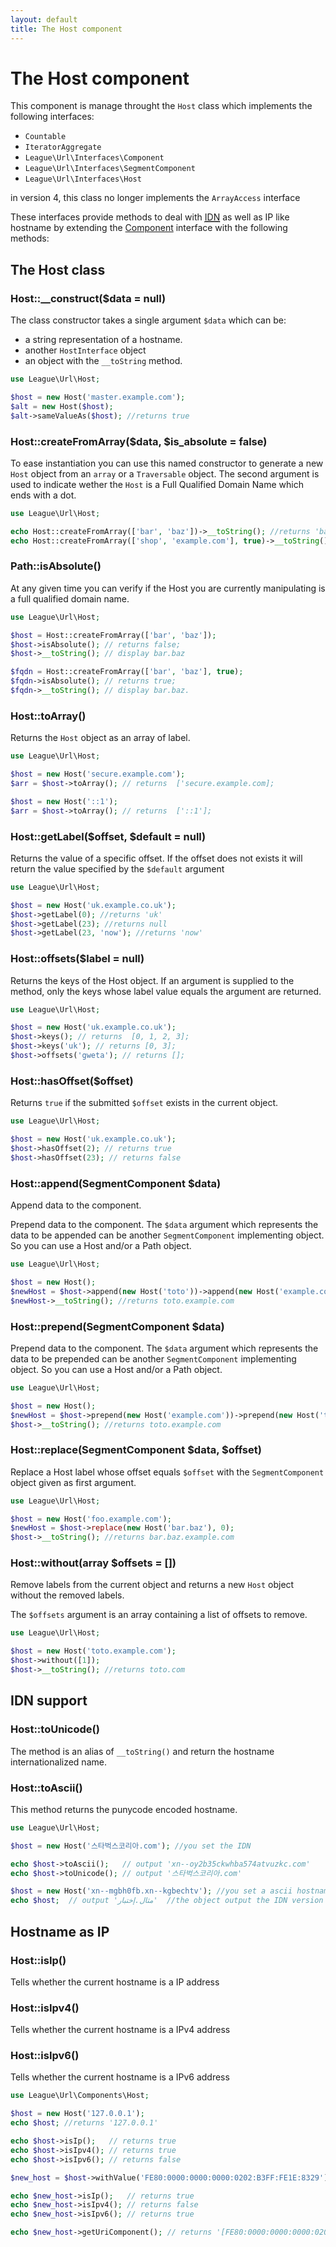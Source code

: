 ```yaml
---
layout: default
title: The Host component
---
```


# The Host component

This component is manage throught the `Host` class which implements the following interfaces:

- `Countable`
- `IteratorAggregate`
- `League\Url\Interfaces\Component`
- `League\Url\Interfaces\SegmentComponent`
- `League\Url\Interfaces\Host`

<p class="message-warning">in version 4, this class no longer implements the <code>ArrayAccess</code> interface</p>

These interfaces provide methods to deal with <a href="http://en.wikipedia.org/wiki/Internationalized_domain_name" target="_blank"><abbr title="Internationalized Domain Name">IDN</abbr></a> as well as IP like hostname by extending the [Component](/dev-master/component/#the-componentinterface) interface with the following methods:

## The Host class

### Host::__construct($data = null)

The class constructor takes a single argument `$data` which can be:

- a string representation of a hostname.
- another `HostInterface` object
- an object with the `__toString` method.

~~~php
use League\Url\Host;

$host = new Host('master.example.com');
$alt = new Host($host);
$alt->sameValueAs($host); //returns true
~~~

### Host::createFromArray($data, $is_absolute = false)

To ease instantiation you can use this named constructor to generate a new `Host` object from an `array` or a `Traversable` object. The second argument is used to indicate wether the `Host` is a Full Qualified Domain Name which ends with a dot.

~~~php
use League\Url\Host;

echo Host::createFromArray(['bar', 'baz'])->__toString(); //returns 'bar.baz'
echo Host::createFromArray(['shop', 'example.com'], true)->__toString(); //returns 'shop.example.com.'
~~~

### Path::isAbsolute()

At any given time you can verify if the Host you are currently manipulating is a full qualified domain name.

~~~php
use League\Url\Host;

$host = Host::createFromArray(['bar', 'baz']);
$host->isAbsolute(); // returns false;
$host->__toString(); // display bar.baz

$fqdn = Host::createFromArray(['bar', 'baz'], true);
$fqdn->isAbsolute(); // returns true;
$fqdn->__toString(); // display bar.baz.
~~~

### Host::toArray()

Returns the `Host` object as an array of label.

~~~php
use League\Url\Host;

$host = new Host('secure.example.com');
$arr = $host->toArray(); // returns  ['secure.example.com];

$host = new Host('::1');
$arr = $host->toArray(); // returns  ['::1'];
~~~

### Host::getLabel($offset, $default = null)

Returns the value of a specific offset. If the offset does not exists it will return the value specified by the `$default` argument

~~~php
use League\Url\Host;

$host = new Host('uk.example.co.uk');
$host->getLabel(0); //returns 'uk'
$host->getLabel(23); //returns null
$host->getLabel(23, 'now'); //returns 'now'
~~~

### Host::offsets($label = null)

Returns the keys of the Host object. If an argument is supplied to the method, only the keys whose label value equals the argument are returned.

~~~php
use League\Url\Host;

$host = new Host('uk.example.co.uk');
$host->keys(); // returns  [0, 1, 2, 3];
$host->keys('uk'); // returns [0, 3];
$host->offsets('gweta'); // returns [];
~~~

### Host::hasOffset($offset)

Returns `true` if the submitted `$offset` exists in the current object.

~~~php
use League\Url\Host;

$host = new Host('uk.example.co.uk');
$host->hasOffset(2); // returns true
$host->hasOffset(23); // returns false
~~~

### Host::append(SegmentComponent $data)

Append data to the component.

Prepend data to the component. The `$data` argument which represents the data to be appended can be another `SegmentComponent` implementing object. So you can use a Host and/or a Path object.

~~~php
use League\Url\Host;

$host = new Host();
$newHost = $host->append(new Host('toto'))->append(new Host('example.com'));
$newHost->__toString(); //returns toto.example.com
~~~

### Host::prepend(SegmentComponent $data)

Prepend data to the component. The `$data` argument which represents the data to be prepended can be another `SegmentComponent` implementing object. So you can use a Host and/or a Path object.

~~~php
use League\Url\Host;

$host = new Host();
$newHost = $host->prepend(new Host('example.com'))->prepend(new Host('toto'));
$host->__toString(); //returns toto.example.com
~~~

### Host::replace(SegmentComponent $data, $offset)

Replace a Host label whose offset equals `$offset` with the `SegmentComponent` object given as first argument.

~~~php
use League\Url\Host;

$host = new Host('foo.example.com');
$newHost = $host->replace(new Host('bar.baz'), 0);
$host->__toString(); //returns bar.baz.example.com
~~~

### Host::without(array $offsets = [])

Remove labels from the current object and returns a new `Host` object without the removed labels.

The `$offsets` argument is an array containing a list of offsets to remove.

~~~php
use League\Url\Host;

$host = new Host('toto.example.com');
$host->without([1]);
$host->__toString(); //returns toto.com
~~~

## IDN support

### Host::toUnicode()

The method is an alias of `__toString()` and return the hostname internationalized name.

### Host::toAscii()

This method returns the punycode encoded hostname.

~~~php
use League\Url\Host;

$host = new Host('스타벅스코리아.com'); //you set the IDN

echo $host->toAscii();   // output 'xn--oy2b35ckwhba574atvuzkc.com'
echo $host->toUnicode(); // output '스타벅스코리아.com'

$host = new Host('xn--mgbh0fb.xn--kgbechtv'); //you set a ascii hostname
echo $host;  // output 'مثال.إختبار'  //the object output the IDN version
~~~

## Hostname as IP


### Host::isIp()

Tells whether the current hostname is a IP address

### Host::isIpv4()

Tells whether the current hostname is a IPv4 address

### Host::isIpv6()

Tells whether the current hostname is a IPv6 address

~~~php
use League\Url\Components\Host;

$host = new Host('127.0.0.1');
echo $host; //returns '127.0.0.1'

echo $host->isIp();   // returns true
echo $host->isIpv4(); // returns true
echo $host->isIpv6(); // returns false

$new_host = $host->withValue('FE80:0000:0000:0000:0202:B3FF:FE1E:8329');

echo $new_host->isIp();   // returns true
echo $new_host->isIpv4(); // returns false
echo $new_host->isIpv6(); // returns true

echo $new_host->getUriComponent(); // returns '[FE80:0000:0000:0000:0202:B3FF:FE1E:8329]'
~~~
